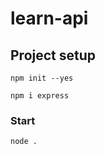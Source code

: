 # learn-api

## Project setup

```
npm init --yes
```

```
npm i express
```

### Start

```
node .
```
